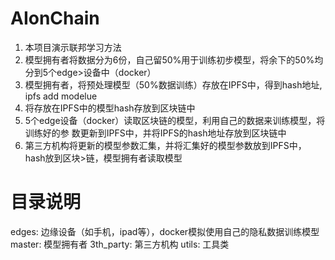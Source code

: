 # AIonChain

1. 本项目演示联邦学习方法
2. 模型拥有者将数据分为6份，自己留50%用于训练初步模型，将余下的50%均分到5个edge>设备中（docker）
3. 模型拥有者，将预处理模型（50%数据训练）存放在IPFS中，得到hash地址, ipfs add modelue
4. 将存放在IPFS中的模型hash存放到区块链中
5. 5个edge设备（docker）读取区块链的模型，利用自己的数据来训练模型，将训练好的参
数更新到IPFS中，并将IPFS的hash地址存放到区块链中
6. 第三方机构将更新的模型参数汇集，并将汇集好的模型参数放到IPFS中，hash放到区块>链，模型拥有者读取模型

# 目录说明
edges: 边缘设备（如手机，ipad等），docker模拟使用自己的隐私数据训练模型
master: 模型拥有者
3th_party: 第三方机构
utils: 工具类
